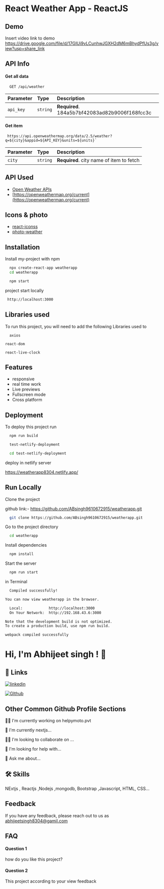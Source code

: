 
# React Weather App - ReactJS




## Demo

Insert video  link to demo
https://drive.google.com/file/d/17GIUi9vLCunhwJGXH2dM6mBhydPfUs3g/view?usp=share_link


## API Info






#### Get all data

```http
  GET /api/weather
```

| Parameter | Type     | Description                |
| :-------- | :------- | :------------------------- |
| `api_key` | `string` | **Required**. 184a5b7bf42083ad82b9006f168fcc3c |

#### Get item

```http
 https://api.openweathermap.org/data/2.5/weather?q=${city}&appid=${API_KEY}&units=${units}`
```

| Parameter | Type     | Description                       |
| :-------- | :------- | :-------------------------------- |
| `city`      | `string` | **Required**. city name of item to fetch |




## API  Used

- [Open Weather APIs](https://openweathermap.org/)
- [https://openweathermap.org/current](https://openweathermap.org/current)


## Icons & photo 

- [react-iconss](https://react-icons.github.io/react-icons/)
- [photo-weather](https://unsplash.com/s/photos/weather)








## Installation

Install my-project with npm

```bash
  npx create-react-app weatherapp
  cd weatherapp
```
```bash
  npm start 
```
project start locally 
```bash
 http://localhost:3000
```
## Libraries used
To run this project, you will need to add the following Libraries used  to 

`  axios`

`react-dom`

`react-live-clock`


## Features

- responsive
- real time work
- Live previews
- Fullscreen mode
- Cross platform


## Deployment

To deploy this project run

```bash
  npm run build
```
```bash
  test-netlify-deployment
```
```bash
  cd test-netlify-deployment
```

deploy in netlify server

https://weatherapp8304.netlify.app/








## Run Locally

Clone the project

github link:- https://github.com/ABsingh9610672915/weatherapp.git
```bash
  git clone https://github.com/ABsingh9610672915/weatherapp.git
```

Go to the project directory

```bash
  cd weatherapp
```

Install dependencies

```bash
  npm install
```

Start the server

```bash
  npm run start
```

in Terminal
```bash
  Compiled successfully!

You can now view weatherapp in the browser.      

  Local:            http://localhost:3000        
  On Your Network:  http://192.168.43.6:3000     

Note that the development build is not optimized.
To create a production build, use npm run build. 

webpack compiled successfully

```


# Hi, I'm Abhijeet singh ! 👋


## 🔗 Links


[![linkedin](https://img.shields.io/badge/linkedin-0A66C2?style=for-the-badge&logo=linkedin&logoColor=white)](https://www.linkedin.com/in/abhijeetsingh8304/)

[![GIthub](https://github.com/)](https://github.com/ABsingh9610672915/)


## Other Common Github Profile Sections
👩‍💻 I'm currently working on helpymoto.pvt

🧠 I'm currently  nextjs...

👯‍♀️ I'm looking to collaborate on ...

🤔 I'm looking for help with...

💬 Ask me about...





## 🛠 Skills
NExtjs , Reactjs ,Nodejs ,mongodb, Bootstrap ,Javascript, HTML, CSS...


## Feedback

If you have any feedback, please reach out to us as
abhijeetsingh8304@gamil.com


## FAQ

#### Question 1

how do you like this project?

#### Question 2

This project according to your view feedback





